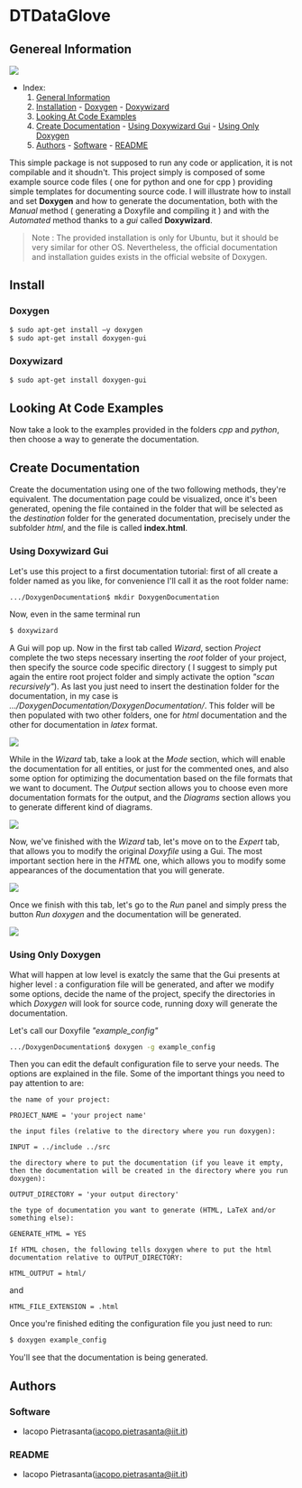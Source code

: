 # DTDataGlove

## Genereal Information

![](images/doxy.jpg)

- Index:
  1. [General Information](#general-information)
  2. [Installation](#install)
          - [Doxygen](#doxygen)
          - [Doxywizard](#doxywizard)
  3. [Looking At Code Examples](#looking-at-code-examples)
  4. [Create Documentation](#create-documentation)
          - [Using Doxywizard Gui](#using-doxywizard-gui)
          - [Using Only Doxygen](#using-only-doxygen)
  5. [Authors](#authors)
          - [Software](#software)
          - [README](#readme)

This simple package is not supposed to run any code or application, it is not compilable and it shoudn't. This project simply is composed of  some example source code files ( one for python and one for cpp ) providing simple templates for documenting source code. I will illustrate how to install and set **Doxygen** and how to generate the documentation, both with the *Manual* method ( generating a Doxyfile and compiling it ) and with the *Automated* method thanks to a *gui* called **Doxywizard**.

>Note : The provided installation is only for Ubuntu, but it should be very similar for other OS. Nevertheless, the official documentation and installation guides exists in the official website of Doxygen.

## Install

### Doxygen

```bash
$ sudo apt-get install –y doxygen
$ sudo apt-get install doxygen-gui
```

### Doxywizard

```bash
$ sudo apt-get install doxygen-gui
```

## Looking At Code Examples

Now take a look to the examples provided in the folders *cpp* and *python*, then choose a way to generate the documentation.

## Create Documentation

Create the documentation using one of the two following methods, they're equivalent. The documentation page could be visualized, once it's been generated, opening the file contained in the folder that will be selected as the *destination* folder for the generated documentation, precisely under the subfolder *html*, and the file is called **index.html**.

### Using Doxywizard Gui

Let's use this project to a first documentation tutorial: first of all create a folder named as you like, for convenience I'll call it as the root folder name:

```bash
.../DoxygenDocumentation$ mkdir DoxygenDocumentation
```
Now, even in the same terminal run
```bash
$ doxywizard
```
A Gui will pop up. Now in the first tab called *Wizard*, section *Project* complete the two steps necessary inserting the *root* folder of your project, then specify the source code specific directory ( I suggest to simply put again the entire root project folder and simply activate the option *"scan recursively"*). As last you just need to insert the destination folder for the documentation, in my case is *.../DoxygenDocumentation/DoxygenDocumentation/*. This folder will be then populated with two other folders, one for *html* documentation and the other for documentation in *latex* format.

![](images/doxy_project.jpg)

While in the *Wizard* tab, take a look at the *Mode* section, which will enable the documentation for all entities, or just for the commented ones, and also some option for optimizing the documentation based on the file formats that we want to document. The *Output* section allows you to choose even more documentation formats for the output, and the *Diagrams* section allows you to generate different kind of diagrams.

![](images/doxy_mode.jpg)

Now, we've finished with the *Wizard* tab, let's move on to the *Expert* tab, that allows you to modify the original *Doxyfile* using a Gui. The most important section here in the *HTML* one, which allows you to modify some appearances of the documentation that you will generate.

![](images/doxy_expert.jpg)

Once we finish with this tab, let's go to the *Run* panel and simply press the button *Run doxygen* and the documentation will be generated.

![](images/doxy_run.jpg)

### Using Only Doxygen

What will happen at low level is exatcly the same that the Gui presents at higher level : a configuration file will be generated, and after we modify some options, decide the name of the project, specify the directories in which *Doxygen* will look for source code, running doxy will generate the documentation.

Let's call our Doxyfile *"example_config"*

```bash
.../DoxygenDocumentation$ doxygen -g example_config
```
Then you can edit the default configuration file to serve your needs. The options are explained in the file. Some of the important things you need to pay attention to are:

    the name of your project:
```
PROJECT_NAME = 'your project name'
```
    the input files (relative to the directory where you run doxygen):
```
INPUT = ../include ../src
```
    the directory where to put the documentation (if you leave it empty, then the documentation will be created in the directory where you run doxygen):
```
OUTPUT_DIRECTORY = 'your output directory'
```
    the type of documentation you want to generate (HTML, LaTeX and/or something else):
```
GENERATE_HTML = YES
```
    If HTML chosen, the following tells doxygen where to put the html documentation relative to OUTPUT_DIRECTORY:
```
HTML_OUTPUT = html/
```
and
```
HTML_FILE_EXTENSION = .html
```

Once you're finished editing the configuration file you just need to run:

```bash
$ doxygen example_config
```

You'll see that the documentation is being generated.

## Authors

### Software

- Iacopo Pietrasanta(iacopo.pietrasanta@iit.it)

### README

- Iacopo Pietrasanta(iacopo.pietrasanta@iit.it)
